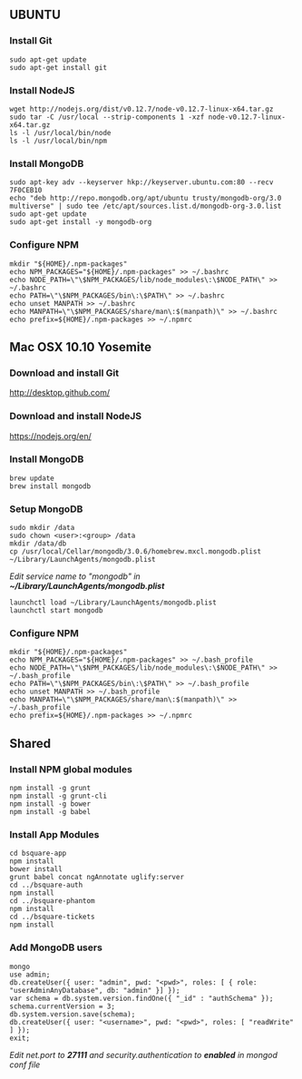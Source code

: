 UBUNTU
------

### Install Git
    sudo apt-get update
    sudo apt-get install git

### Install NodeJS
    wget http://nodejs.org/dist/v0.12.7/node-v0.12.7-linux-x64.tar.gz
    sudo tar -C /usr/local --strip-components 1 -xzf node-v0.12.7-linux-x64.tar.gz
    ls -l /usr/local/bin/node
    ls -l /usr/local/bin/npm

### Install MongoDB
    sudo apt-key adv --keyserver hkp://keyserver.ubuntu.com:80 --recv 7F0CEB10
    echo "deb http://repo.mongodb.org/apt/ubuntu trusty/mongodb-org/3.0 multiverse" | sudo tee /etc/apt/sources.list.d/mongodb-org-3.0.list
    sudo apt-get update
    sudo apt-get install -y mongodb-org

### Configure NPM
    mkdir "${HOME}/.npm-packages"
    echo NPM_PACKAGES="${HOME}/.npm-packages" >> ~/.bashrc
    echo NODE_PATH=\"\$NPM_PACKAGES/lib/node_modules\:\$NODE_PATH\" >> ~/.bashrc
    echo PATH=\"\$NPM_PACKAGES/bin\:\$PATH\" >> ~/.bashrc
    echo unset MANPATH >> ~/.bashrc
    echo MANPATH=\"\$NPM_PACKAGES/share/man\:$(manpath)\" >> ~/.bashrc
    echo prefix=${HOME}/.npm-packages >> ~/.npmrc


Mac OSX 10.10 Yosemite
----------------------

### Download and install Git
http://desktop.github.com/

### Download and install NodeJS
https://nodejs.org/en/

### Install MongoDB
    brew update
    brew install mongodb

### Setup MongoDB
    sudo mkdir /data
    sudo chown <user>:<group> /data
    mkdir /data/db
    cp /usr/local/Cellar/mongodb/3.0.6/homebrew.mxcl.mongodb.plist ~/Library/LaunchAgents/mongodb.plist

_Edit service name to "mongodb" in **~/Library/LaunchAgents/mongodb.plist**_  
    
    launchctl load ~/Library/LaunchAgents/mongodb.plist
    launchctl start mongodb

### Configure NPM
    mkdir "${HOME}/.npm-packages"
    echo NPM_PACKAGES="${HOME}/.npm-packages" >> ~/.bash_profile
    echo NODE_PATH=\"\$NPM_PACKAGES/lib/node_modules\:\$NODE_PATH\" >> ~/.bash_profile
    echo PATH=\"\$NPM_PACKAGES/bin\:\$PATH\" >> ~/.bash_profile
    echo unset MANPATH >> ~/.bash_profile
    echo MANPATH=\"\$NPM_PACKAGES/share/man\:$(manpath)\" >> ~/.bash_profile
    echo prefix=${HOME}/.npm-packages >> ~/.npmrc


Shared
------

### Install NPM global modules
    npm install -g grunt
    npm install -g grunt-cli
    npm install -g bower
    npm install -g babel

### Install App Modules
    cd bsquare-app
    npm install
    bower install
    grunt babel concat ngAnnotate uglify:server
    cd ../bsquare-auth
    npm install
    cd ../bsquare-phantom
    npm install
    cd ../bsquare-tickets
    npm install

### Add MongoDB users
    mongo
    use admin;
    db.createUser({ user: "admin", pwd: "<pwd>", roles: [ { role: "userAdminAnyDatabase", db: "admin" }] });
    var schema = db.system.version.findOne({ "_id" : "authSchema" });
    schema.currentVersion = 3;
    db.system.version.save(schema);
    db.createUser({ user: "<username>", pwd: "<pwd>", roles: [ "readWrite" ] });
    exit;
_Edit net.port to **27111** and security.authentication to **enabled** in mongod conf file_
